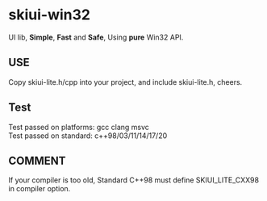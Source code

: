 # skiui-win32
UI lib, **Simple**, **Fast** and **Safe**, Using **pure** Win32 API.

## USE
Copy skiui-lite.h/cpp into your project, and include skiui-lite.h, cheers.

## Test
Test passed on platforms: gcc clang msvc  
Test passed on standard: c++98/03/11/14/17/20  

## COMMENT
If your compiler is too old, Standard C++98 must define SKIUI_LITE_CXX98 in compiler option.
